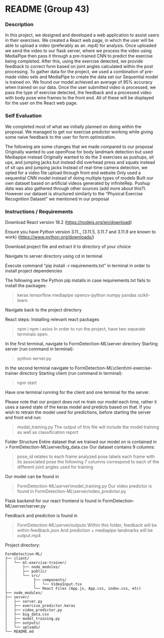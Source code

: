 # README (Group 43)


### Description

In this project, we designed and developed a web application to assist users in their exercises. We created a React web page, in which the user will be able to upload a video (preferably as an .mp4) for analysis. Once uploaded we send the video to our flask server, where we process the video using MediaPipe then pass it through a pre-trained CNN to predict the exercise being completed. After this, using the exercise detected, we provide feedback to correct form based on joint angles calculated within the post processing. To gather data for the project, we used a combination of pre-made video sets and MediaPipe to create the data set our Sequential model is trained on. We found our model achieved an average of 95% accuracy when trained on our data. Once the user submitted video is processed, we pass the type of exercise detected, the feedback and a processed video with body pose wire frames to the front end. All of these will be displayed for the user on the React web page. 


### Self Evaluation

We completed most of what we initially planned on doing within the proposal. We managed to get our exercise predictor working while giving some naive feedback to the user for form optimization.

The following are some changes that we made compared to our proposal
Originally wanted to use openPose for body landmark detection but used Mediapipe instead
Originally wanted to do the 3 exercises as pushups, sit ups, and jumping jacks but instead did overhead press and squats instead of sit ups and jumping jacks
Instead of real-time camera detection, we opted for a video file upload through front end website
Only used a sequential CNN model instead of doing multiple types of models
Built our own dataset based on artificial videos generated by infiniteRep. Pushup data was also gathered through other sources (add more about this?). However our dataset is structured similarly to the “Physical Exercise Recognition Dataset” we mentioned in our proposal


### Instructions / Requirements

Download React version 18.2 (https://nodejs.org/en/download)

Ensure you have Python version 3.11._ (3.11.5, 3.11.7 and 3.11.9 are known to work) (https://www.python.org/downloads/)

Download project file and extract it to directory of your choice

Navigate to server directory using cd in terminal

Execute command “pip install -r requirements.txt” in terminal in order to install project dependencies

The following are the Python pip installs in case requirements.txt fails to install the packages:
>keras
>tensorflow
>mediapipe
>opencv-python
>numpy
>pandas
>scikit-learn

Navigate back to the project directory

React steps:
Installing relevant react packages
>npm i
>npm i axios
In order to run the project, have two separate terminals open. 

In the first terminal, navigate to FormDetection-ML\server directory
Starting server (run command in terminal):
> python server.py 

In the second terminal navigate to FormDetection-ML\client\ml-exercise-trainer directory
Starting client (run command in terminal):
> npm start

Have one terminal running for the client and one terminal for the server.

Please note that our project does not re-train our model each time, rather it uses a saved state of the keras model and predicts based on that. If you wish to retrain the model used for predictions, before starting the server and front end run:
> model_training.py
The output of this file will include the model training as well as classification report


Folder Structure
Entire dataset that we trained our model on is contained in > FormDetection-ML\server/big_data.csv
Our dataset contains 9 columns:
> pose_id relates to each frame analyzed
> pose labels each frame with its associated pose
> the following 7 columns correspond to each of the different joint angles used for training

Our model can be found in 
> FormDetection-ML\server\model_training.py
Our video predictor is found in 
> FormDetection-ML\server/video_predictor.py

Flask backend for our react frontend is found in FormDetection-ML\server/server.py

Feedback and prediction is found in 
> FormDetection-ML\server/outputs
Within this folder, feedback will be within 
> feedback.json
And prediction + mediapipe landmarks will be
> output.mp4

Project directory:

```
FormDetection-ML/
├── client/
│   └── ml-exercise-trainer/
│       ├── node_modules/
│       ├── public/
│       └── src/
│            ├── components/
│            │   └── VideoInput.tsx
│            └── React Files (App.js, App.css, index.css, etc)
├── node_modules/
├── server/
│   ├── server.py
│   ├── exercise_predictor.keras
│   ├── video_predictor.py
│   ├── big_data.csv
│   ├── model_training.py
│   ├── outputs/
│   └── uploads/
└── README.md
```

